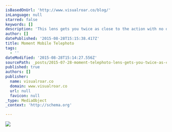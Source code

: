 ```yaml
---
isBasedOnUrl: 'http://www.visualroar.co/blog/'
inLanguage: null
starred: false
keywords: []
description: 'This lens gets you twice as close to the action with no distortion or degradation to the image. It’s perfect for street portraits, adventure photos and travel.'
author: []
datePublished: '2015-08-28T15:15:38.417Z'
title: Moment Mobile Telephoto
tags:
  - ''
dateModified: '2015-08-28T15:14:27.556Z'
sourcePath: _posts/2015-07-28-moment-telephoto-lens-gets-you-twice-as-close-to-the-action.md
published: true
authors: []
publisher:
  name: visualroar.co
  domain: www.visualroar.co
  url: null
  favicon: null
_type: MediaObject
_context: 'http://schema.org'

---
```

![](http://static1.squarespace.com/static/52688048e4b03f2a90a59bf3/t/5271c7a6e4b01a5a0873726e/1383188411966/rte.jpg?format=1000w)